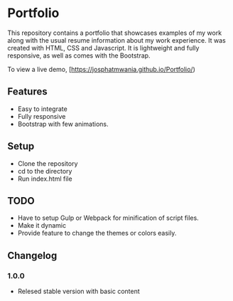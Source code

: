 # Portfolio 
This repository contains a portfolio that showcases examples of my  work along with the usual resume information about my  work experience.
It was created with HTML, CSS and Javascript. It is lightweight and fully responsive, as well as comes with the Bootstrap.

To view a live demo, [https://josphatmwania.github.io/Portfolio/)

## Features
* Easy to integrate
* Fully responsive
* Bootstrap with few animations.

## Setup
* Clone the repository
* cd to the directory
* Run index.html file

## TODO
* Have to setup Gulp or Webpack for minification of script files.
* Make it dynamic
* Provide feature to change the themes or colors easily.

## Changelog

### 1.0.0

* Relesed stable version with basic content



